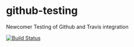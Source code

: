 # github-testing
Newcomer Testing of Github and Travis integration

[![Build Status](https://travis-ci.org/garethhurley/github-testing.svg?branch=master)](https://travis-ci.org/garethhurley/github-testing)


